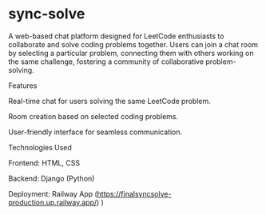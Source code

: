 # sync-solve
A web-based chat platform designed for LeetCode enthusiasts to collaborate and solve coding problems together. Users can join a chat room by selecting a particular problem, connecting them with others working on the same challenge, fostering a community of collaborative problem-solving.

Features

Real-time chat for users solving the same LeetCode problem.

Room creation based on selected coding problems.

User-friendly interface for seamless communication.

Technologies Used

Frontend: HTML, CSS

Backend: Django (Python)

Deployment: Railway App (https://finalsyncsolve-production.up.railway.app/)
)
